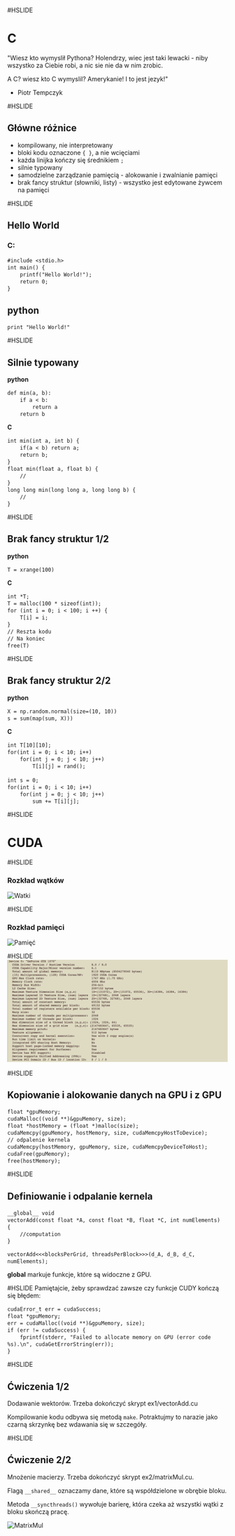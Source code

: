 #HSLIDE

# C
"Wiesz kto wymyslił Pythona? Holendrzy, wiec jest taki lewacki - niby wszystko za Ciebie robi, a nic sie nie da w nim zrobic. 

A C? wiesz kto C wymyslil? Amerykanie! I to jest jezyk!"
- Piotr Tempczyk

#HSLIDE

## Główne różnice

- kompilowany, nie interpretowany
- bloki kodu oznaczone `{ }`, a nie wcięciami
- każda linijka kończy się średnikiem `;`
- silnie typowany
- samodzielne zarządzanie pamięcią - alokowanie i zwalnianie pamięci
- brak fancy struktur (słowniki, listy) - wszystko jest edytowane żywcem na pamięci

#HSLIDE

## Hello World
### C:
```
#include <stdio.h>
int main() {
	printf("Hello World!");
	return 0;
}
```
## python
```
print "Hello World!"
```

#HSLIDE

## Silnie typowany

**python**
```
def min(a, b):
	if a < b:
		return a
	return b
```

**C**
```
int min(int a, int b) {
	if(a < b) return a;
	return b;
}
float min(float a, float b) {
	//
}
long long min(long long a, long long b) {
	//
}
```

#HSLIDE

## Brak fancy struktur 1/2

**python**
```
T = xrange(100)
```

**C**
```
int *T;
T = malloc(100 * sizeof(int));
for (int i = 0; i < 100; i ++) {
	T[i] = i;
}
// Reszta kodu
// Na koniec
free(T)
```

#HSLIDE

## Brak fancy struktur 2/2

**python**
```
X = np.random.normal(size=(10, 10))
s = sum(map(sum, X)))
```

**C**
```
int T[10][10];
for(int i = 0; i < 10; i++)
	for(int j = 0; j < 10; j++)
		T[i][j] = rand();

int s = 0;
for(int i = 0; i < 10; i++)
	for(int j = 0; j < 10; j++)
		sum += T[i][j];
```

#HSLIDE

# CUDA

#HSLIDE

### Rozkład wątków
![Watki](http://docs.nvidia.com/cuda/cuda-c-programming-guide/graphics/grid-of-thread-blocks.png)

#HSLIDE

### Rozkład pamięci
![Pamięć](http://docs.nvidia.com/cuda/cuda-c-programming-guide/graphics/memory-hierarchy.png)

#HSLIDE
![DeviceQuery](devicequery.png)

#HSLIDE
## Kopiowanie i alokowanie danych na GPU i z GPU
```
float *gpuMemory;
cudaMalloc((void **)&gpuMemory, size);
float *hostMemory = (float *)malloc(size);
cudaMemcpy(gpuMemory, hostMemory, size, cudaMemcpyHostToDevice);
// odpalenie kernela
cudaMemcpy(hostMemory, gpuMemory, size, cudaMemcpyDeviceToHost);
cudaFree(gpuMemory);
free(hostMemory);
```

#HSLIDE
## Definiowanie i odpalanie kernela
```
__global__ void
vectorAdd(const float *A, const float *B, float *C, int numElements)
{
    //computation
}
```
```
vectorAdd<<<blocksPerGrid, threadsPerBlock>>>(d_A, d_B, d_C, numElements);
```
__global__ markuje funkcje, które są widoczne z GPU.

#HSLIDE
Pamiętajcie, żeby sprawdzać zawsze czy funkcje CUDY kończą się błędem:

```
cudaError_t err = cudaSuccess;
float *gpuMemory;
err = cudaMalloc((void **)&gpuMemory, size);
if (err != cudaSuccess) {
	fprintf(stderr, "Failed to allocate memory on GPU (error code %s).\n", cudaGetErrorString(err));
}
```

#HSLIDE
## Ćwiczenia 1/2
Dodawanie wektorów. Trzeba dokończyć skrypt ex1/vectorAdd.cu

Kompilowanie kodu odbywa się metodą `make`. Potraktujmy to narazie jako czarną skrzynkę bez wdawania się w szczegóły.

#HSLIDE
## Ćwiczenie 2/2
Mnożenie macierzy. Trzeba dokończyć skrypt ex2/matrixMul.cu.

Flagą `__shared__` oznaczamy dane, które są współdzielone w obrębie bloku.

Metoda `__syncthreads()` wywołuje barierę, która czeka aż wszystki wątki z bloku skończą pracę.

![MatrixMul](http://docs.nvidia.com/cuda/cuda-c-programming-guide/graphics/matrix-multiplication-with-shared-memory.png)



